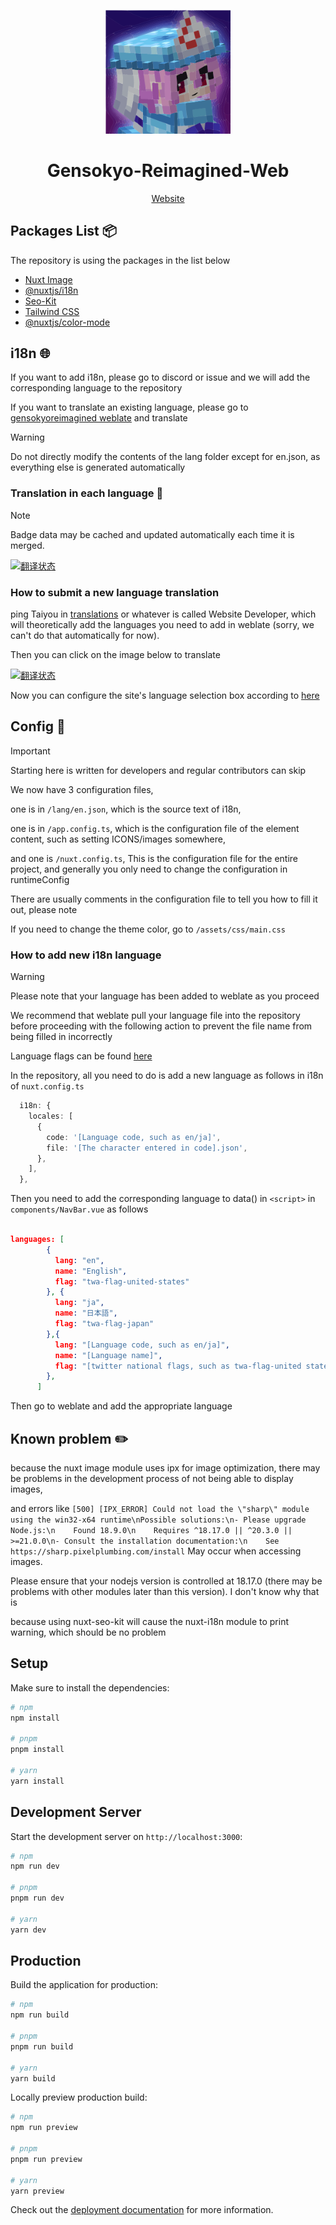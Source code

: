 <p align="center">
    <img src="https://raw.githubusercontent.com/Gensokyo-Reimagined/Gensokyo-Reimagined-Web/main/public/logo.svg" width="200" height="auto" alt="Gensokyo-Reimagined">
</p>

<div align="center">

# Gensokyo-Reimagined-Web

[Website](https://www.gensokyoreimagined.net/)

</div>

<!--
<p align="center">
</p>
-->

## Packages List 📦

The repository is using the packages in the list below

- [Nuxt Image](https://v1.image.nuxtjs.org/)
- [@nuxtjs/i18n](https://v8.i18n.nuxtjs.org/)
- [Seo-Kit](https://nuxt.com.cn/modules/seo-kit)
- [Tailwind CSS](https://tailwindcss.nuxtjs.org/)
- [@nuxtjs/color-mode](https://color-mode.nuxtjs.org/)

## i18n 🌐

If you want to add i18n, please go to discord or issue and we will add the corresponding language to the repository

If you want to translate an existing language, please go to [gensokyoreimagined weblate](https://weblate.gensokyoreimagined.net/projects/gensokyo-reimagined-web/gensokyo-reimagined-web/) and translate

> [!WARNING]
> Do not directly modify the contents of the lang folder except for en.json, as everything else is generated automatically

### Translation in each language 💬

> [!NOTE]
> Badge data may be cached and updated automatically each time it is merged.

[![翻译状态](https://weblate.gensokyoreimagined.net/widget/gensokyo-reimagined-web/gensokyo-reimagined-web/multi-auto.svg)](https://weblate.gensokyoreimagined.net/engage/gensokyo-reimagined-web/)

### How to submit a new language translation

ping Taiyou in [translations](https://discord.com/channels/1013224109473284126/1146842530114179163) or whatever is called Website Developer, which will theoretically add the languages you need to add in weblate (sorry, we can't do that automatically for now).

Then you can click on the image below to translate

[![翻译状态](https://weblate.gensokyoreimagined.net/widget/gensokyo-reimagined-web/gensokyo-reimagined-web/open-graph.png)](https://weblate.gensokyoreimagined.net/engage/gensokyo-reimagined-web/)

Now you can configure the site's language selection box according to [here](https://github.com/Gensokyo-Reimagined/Gensokyo-Reimagined-Web/tree/main?tab=readme-ov-file#how-to-add-new-i18n-language)

## Config 🔧

> [!IMPORTANT]
> Starting here is written for developers and regular contributors can skip

We now have 3 configuration files,

one is in `/lang/en.json`, which is the source text of i18n,

one is in `/app.config.ts`, which is the configuration file of the element content, such as setting ICONS/images somewhere,

and one is `/nuxt.config.ts`, This is the configuration file for the entire project, and generally you only need to change the configuration in runtimeConfig

There are usually comments in the configuration file to tell you how to fill it out, please note

If you need to change the theme color, go to `/assets/css/main.css`

### How to add new i18n language

> [!WARNING]
> Please note that your language has been added to weblate as you proceed
>
> We recommend that weblate pull your language file into the repository before proceeding with the following action to prevent the file name from being filled in incorrectly
>
> Language flags can be found [here](https://github.com/iamludal/twemoji-awesome/blob/master/cheatsheet.md#Flags)

In the repository, all you need to do is add a new language as follows in i18n of `nuxt.config.ts`

```ts
  i18n: {
    locales: [
      {
        code: '[Language code, such as en/ja]',
        file: '[The character entered in code].json',
      },
    ],
  },
```

Then you need to add the corresponding language to data() in `<script>` in `components/NavBar.vue` as follows

```json

languages: [
        {
          lang: "en",
          name: "English",
          flag: "twa-flag-united-states"
        }, {
          lang: "ja",
          name: "日本語",
          flag: "twa-flag-japan"
        },{
          lang: "[Language code, such as en/ja]",
          name: "[Language name]",
          flag: "[twitter national flags, such as twa-flag-united states for the flag of the United States]"
        },
      ]

```

Then go to weblate and add the appropriate language

## Known problem ✏️

because the nuxt image module uses ipx for image optimization, there may be problems in the development process of not being able to display images,

and errors like `[500] [IPX_ERROR] Could not load the \"sharp\" module using the win32-x64 runtime\nPossible solutions:\n- Please upgrade Node.js:\n    Found 18.9.0\n    Requires ^18.17.0 || ^20.3.0 || >=21.0.0\n- Consult the installation documentation:\n    See https://sharp.pixelplumbing.com/install` May occur when accessing images.

Please ensure that your nodejs version is controlled at 18.17.0 (there may be problems with other modules later than this version). I don't know why that is

because using nuxt-seo-kit will cause the nuxt-i18n module to print warning, which should be no problem

## Setup

Make sure to install the dependencies:

```bash
# npm
npm install

# pnpm
pnpm install

# yarn
yarn install
```

## Development Server

Start the development server on `http://localhost:3000`:

```bash
# npm
npm run dev

# pnpm
pnpm run dev

# yarn
yarn dev
```

## Production

Build the application for production:

```bash
# npm
npm run build

# pnpm
pnpm run build

# yarn
yarn build
```

Locally preview production build:

```bash
# npm
npm run preview

# pnpm
pnpm run preview

# yarn
yarn preview
```

Check out the [deployment documentation](https://nuxt.com/docs/getting-started/deployment) for more information.
